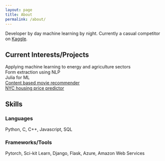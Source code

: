 ```yaml
---
layout: page
title: About
permalink: /about/
---
```


Developer by day machine learning by night. Currently a casual competitor on [Kaggle](https://www.kaggle.com/smolgeat). 

## Current Interests/Projects
Applying machine learning to energy and agriculture sectors<br>
Form extraction using NLP<br>
Julia for ML<br>
[Content based movie recommender](https://github.com/smolgeat/Summer-2020-MWML)<br>
[NYC housing price predictor](https://github.com/smolgeat/NYC_property_sales)<br>

## Skills
### Languages
Python, C, C++, Javascript, SQL
###  Frameworks/Tools
Pytorch, Sci-kit Learn, Django, Flask, Azure, Amazon Web Services

